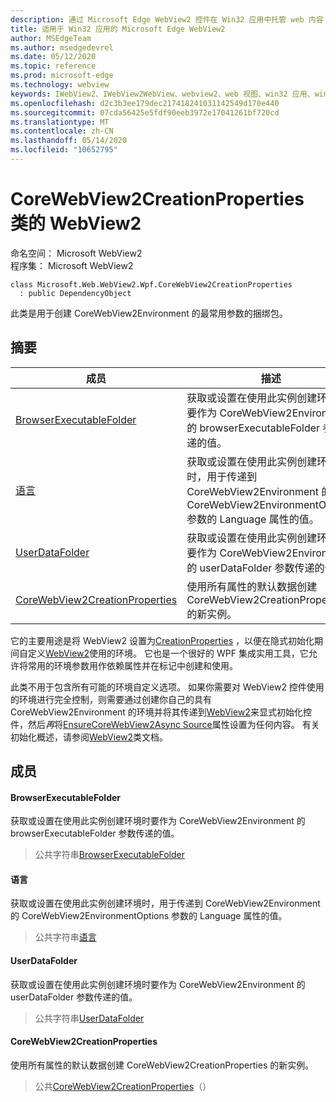 ```yaml
---
description: 通过 Microsoft Edge WebView2 控件在 Win32 应用中托管 web 内容
title: 适用于 Win32 应用的 Microsoft Edge WebView2
author: MSEdgeTeam
ms.author: msedgedevrel
ms.date: 05/12/2020
ms.topic: reference
ms.prod: microsoft-edge
ms.technology: webview
keywords: IWebView2、IWebView2WebView、webview2、web 视图、win32 应用、win32、edge、ICoreWebView2、ICoreWebView2Controller、浏览器控件、边缘 html
ms.openlocfilehash: d2c3b3ee179dec217418241031142549d170e440
ms.sourcegitcommit: 07cda56425e5fdf90eeb3972e17041261bf720cd
ms.translationtype: MT
ms.contentlocale: zh-CN
ms.lasthandoff: 05/14/2020
ms.locfileid: "10652795"
---
```

# CoreWebView2CreationProperties 类的 WebView2 

命名空间： Microsoft WebView2 \
程序集： Microsoft WebView2

```
class Microsoft.Web.WebView2.Wpf.CoreWebView2CreationProperties
  : public DependencyObject
```

此类是用于创建 CoreWebView2Environment 的最常用参数的捆绑包。

## 摘要

 成员                        | 描述
--------------------------------|---------------------------------------------
[BrowserExecutableFolder](#browserexecutablefolder) | 获取或设置在使用此实例创建环境时要作为 CoreWebView2Environment 的 browserExecutableFolder 参数传递的值。
[语言](#language) | 获取或设置在使用此实例创建环境时，用于传递到 CoreWebView2Environment 的 CoreWebView2EnvironmentOptions 参数的 Language 属性的值。
[UserDataFolder](#userdatafolder) | 获取或设置在使用此实例创建环境时要作为 CoreWebView2Environment 的 userDataFolder 参数传递的值。
[CoreWebView2CreationProperties](#corewebview2creationproperties) | 使用所有属性的默认数据创建 CoreWebView2CreationProperties 的新实例。

它的主要用途是将 WebView2 设置为[CreationProperties](microsoft-web-webview2-wpf-webview2.md) ，以便在隐式初始化期间自定义[WebView2](microsoft-web-webview2-wpf-webview2.md)使用的环境。 它也是一个很好的 WPF 集成实用工具，它允许将常用的环境参数用作依赖属性并在标记中创建和使用。

此类不用于包含所有可能的环境自定义选项。 如果你需要对 WebView2 控件使用的环境进行完全控制，则需要通过创建你自己的具有 CoreWebView2Environment 的环境并将其传递到[WebView2](microsoft-web-webview2-wpf-webview2.md)来显式初始化控件，然后*再*将[EnsureCoreWebView2Async Source](microsoft-web-webview2-wpf-webview2.md)属性设置为任何内容。 有关初始化概述，请参阅[WebView2](microsoft-web-webview2-wpf-webview2.md)类文档。

## 成员

#### BrowserExecutableFolder 

获取或设置在使用此实例创建环境时要作为 CoreWebView2Environment 的 browserExecutableFolder 参数传递的值。

> 公共字符串[BrowserExecutableFolder](#browserexecutablefolder)

#### 语言 

获取或设置在使用此实例创建环境时，用于传递到 CoreWebView2Environment 的 CoreWebView2EnvironmentOptions 参数的 Language 属性的值。

> 公共字符串[语言](#language)

#### UserDataFolder 

获取或设置在使用此实例创建环境时要作为 CoreWebView2Environment 的 userDataFolder 参数传递的值。

> 公共字符串[UserDataFolder](#userdatafolder)

#### CoreWebView2CreationProperties 

使用所有属性的默认数据创建 CoreWebView2CreationProperties 的新实例。

> 公共[CoreWebView2CreationProperties](#corewebview2creationproperties)（）


